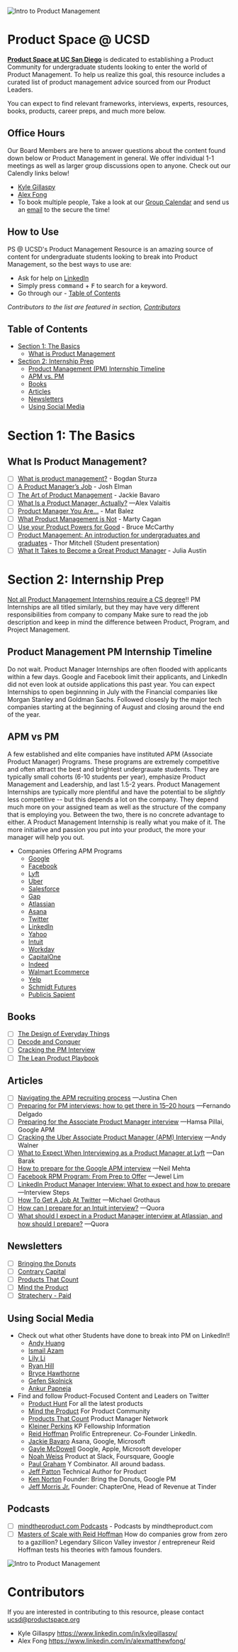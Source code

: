 ![Intro to Product Management](https://github.com/kgillasp/PS-at-UCSD/blob/master/exploration_pm%20(2).jpg)
# Product Space @ UCSD

**[Product Space at UC San Diego](https://www.productspace.org/)** is dedicated to establishing a Product Community for undergraduate students looking to enter the world of Product Management. To help us realize this goal, this resource includes a curated list of product management advice sourced from our Product Leaders. 

You can expect to find relevant frameworks, interviews, experts, resources, books, products, career preps, and much more below.

## Office Hours
Our Board Members are here to answer questions about the content found down below or Product Management in general. We offer individual 1-1 meetings as well as larger group discussions open to anyone. Check out our Calendly links below!
- [Kyle Gillaspy](https://calendly.com/product-space-kyle)
- [Alex Fong](https://calendly.com/alexmatthewfong/30min)
- To book multiple people, Take a look at our [Group Calendar](https://htmlpreview.github.io/?https://github.com/kgillasp/PS-at-UCSD/blob/Alex/calendar.html) and send us an [email](mailto:productspaceuscd@gmail.com) to the secure the time!

## How to Use
PS @ UCSD's Product Management Resource is an amazing source of content for undergraduate students looking to break into Product Management, so the best ways to use are:
- Ask for help on [LinkedIn](https://www.linkedin.com/in/kylegillaspy/)
- Simply press <kbd>command</kbd> + <kbd>F</kbd> to search for a keyword.
- Go through our - [Table of Contents](#table-of-contents)

*Contributors to the list are featured in section, [Contributors](#contributors)*

## Table of Contents
- [Section 1: The Basics](#section-1-the-basics)
    - [What is Product Management](#what-is-product-management)
- [Section 2: Internship Prep](#section-2-internship-prep)
    - [Product Management (PM) Internship Timeline](#product-management-pm-internship-timeline)
    - [APM vs. PM](#apm-vs-pm)
    - [Books](#books)
    - [Articles](#articles)
    - [Newsletters](#newsletters)
    - [Using Social Media](#using-social-media)

# Section 1: The Basics
## What Is Product Management?
- [ ] [What is product management?](https://www.leaninberlin.de/2019/03/what-is-product-management.html) - Bogdan Sturza
- [ ] [A Product Manager’s Job](https://medium.com/@joshelman/a-product-managers-job-63c09a43d0ec) - Josh Elman
- [ ] [The Art of Product Management](https://www.quora.com/q/theartofproductmanagement) - Jackie Bavaro
- [ ] [What Is a Product Manager, Actually?](https://medium.com/@Alex.Valaitis/what-is-a-product-manager-actually-f328f05575) —Alex Valaitis
- [ ] [Product Manager You Are…](https://medium.com/@matbalez/product-manager-you-are-664d83ee702e) - Mat Balez
- [ ] [What Product Management is Not](http://www.svpg.com/what-product-management-is-not/) - Marty Cagan
- [ ] [Use your Product Powers for Good](http://www.productpowers.com/blog/use-your-product-powers-for-good.html) - Bruce McCarthy
- [ ] [Product Management: An introduction for undergraduates and graduates](https://product.careers/presentation/) - Thor Mitchell (Student presentation)
- [ ] [What It Takes to Become a Great Product Manager](http://hbr.org/2017/12/what-it-takes-to-become-a-great-product-manager) - Julia Austin

# Section 2: Internship Prep
[Not all Product Management Internships require a CS degree](https://swipetounlock.com/joblist)!! PM Internships are all titled similarly, but they may have very different responsibilities from company to company Make sure to read the job description and keep in mind the difference between Product, Program, and Project Management.

## Product Management PM Internship Timeline
Do not wait. Product Manager Internships are often flooded with applicants within a few days. Google and Facebook limit their applicants, and LinkedIn did not even look at outside applications this past year. You can expect Internships to open beginnning in July with the Financial companies like Morgan Stanley and Goldman Sachs. Followed closesly by the major tech companies starting at the beginning of August and closing around the end of the year.

## APM vs PM
A few established and elite companies have instituted APM (Associate Product Manager) Programs. These programs are extremely competitive and often attract the best and brightest undergrauate students. They are typically small cohorts (6-10 students per year), emphasize Product Management and Leadership, and last 1.5-2 years. Product Management Internships are typically more plentiful and have the potential to be *slightly* less competitive -- but this depends a lot on the company. They depend much more on your assigned team as well as the structure of the company that is employing you. Between the two, there is no concrete advantage to either. A Product Management Internship is really what you make of it. The more initiative and passion you put into your product, the more your manager will help you out. 

- Companies Offering APM Programs
  - [Google](https://buildyourfuture.withgoogle.com/programs/apm-program)
  - [Facebook](http://fbrpms.com/)
  - [Lyft](https://www.lyft.com/careers/apm)
  - [Uber](https://www.uberapms.com/)
  - [Salesforce](https://www.salesforce.com/company/careers/university-recruiting/product/product-apm/)
  - [Gap](https://corporate.gapinc.com/en-us/careers/gap-inc-careers/rmp)
  - [Atlassian](https://www.atlassian.com/company/careers/graduates/apm)
  - [Asana](https://blog.asana.com/2019/04/product-engineering-internships-are-great/)
  - [Twitter](http://www.twitterapm.com/)
  - [LinkedIn](https://careers.linkedin.com/apm)
  - [Yahoo](https://yahooapms.com/)
  - [Intuit](https://careers.intuit.com/students#pitch)
  - [Workday](https://www.workdayapm.com/)
  - [CapitalOne](https://campus.capitalone.com/management-program)
  - [Indeed](https://university.indeed.jobs/associate-product-management-apm-rotation-program/)
  - [Walmart Ecommerce](https://one.walmart.com/content/apms/en_us.html)
  - [Yelp](https://www.yelp.com/careers/teams/college-engineering)
  - [Schmidt Futures](https://schmidtfutures.com/our-work/talent/associate-product-manager/apm-program/)
  - [Publicis Sapient](https://careers.publicissapient.com/students/usa-canada/product-management)

## Books
- [ ] [The Design of Everyday Things](https://jnd.org/the-design-of-everyday-things-revised-and-expanded-edition/)
- [ ] [Decode and Conquer](https://www.lewis-lin.com/decode-and-conquer)
- [ ] [Cracking the PM Interview](http://www.crackingthepminterview.com/)
- [ ] [The Lean Product Playbook](https://www.amazon.com/Lean-Product-Playbook-Innovate-Products/dp/1118960874/ref=sr_1_1?crid=33AXW63QO7L4K&keywords=lean+product+playbook&qid=1562734784&s=books&sprefix=lean+product+%2Cstripbooks%2C198&sr=1-1)

## Articles
- [ ] [Navigating the APM recruiting process](https://medium.com/pminsider/navigating-the-entry-level-pm-apm-recruiting-process-957993620ac5) —Justina Chen
- [ ] [Preparing for PM interviews: how to get there in 15–20 hours](https://medium.com/pminsider/preparing-for-pm-interviews-how-to-get-there-in-15-20-hours-193f6fcbf606) —Fernando Delgado
- [ ] [Preparing for the Associate Product Manager interview](https://blog.pmlesson.com/preparing-associate-product-manager-interview/) —Hamsa Pillai, Google APM
- [ ] [Cracking the Uber Associate Product Manager (APM) Interview](https://medium.com/@andywalner/cracking-the-uber-associate-product-manager-apm-interview-b08c240e4ec) —Andy Walner
- [ ] [What to Expect When Interviewing as a Product Manager at Lyft](https://eng.lyft.com/what-to-expect-when-interviewing-as-a-pm-at-lyft-fd13634ca381) —Dan Barak
- [ ] [How to prepare for the Google APM interview](https://blog.usejournal.com/how-to-prepare-for-your-google-apm-interviews-b665584c13fc) —Neil Mehta
- [ ] [Facebook RPM Program: From Prep to Offer](https://medium.com/@jewellim/facebook-rpm-program-from-prep-to-offer-2d1be3772db8) —Jewel Lim
- [ ] [LinkedIn Product Manager Interview: What to expect and how to prepare](https://interviewsteps.com/blogs/news/linkedin-product-manager-interview-what-to-expect-and-how-to-prepare) —Interview Steps
- [ ] [How To Get A Job At Twitter](https://www.fastcompany.com/40545463/how-to-get-a-job-at-twitter) —Michael Grothaus
- [ ] [How can I prepare for an Intuit interview?](https://www.quora.com/How-can-I-prepare-for-an-Intuit-interview) —Quora
- [ ] [What should I expect in a Product Manager interview at Atlassian, and how should I prepare?](https://www.quora.com/What-should-I-expect-in-a-Product-Manager-interview-at-Atlassian-and-how-should-I-prepare) —Quora

## Newsletters
- [ ] [Bringing the Donuts](https://www.kennorton.com/newsletter/)
- [ ] [Contrary Capital](https://contrarycap.us14.list-manage.com/subscribe/post?u=ee534cdf5428dffcf0c7b7b97&id=efedc9a79c)
- [ ] [Products That Count](https://us2.list-manage.com/subscribe?u=a71d86573e9585886754d15bf&id=9fd0996d3b)
- [ ] [Mind the Product](https://www.mindtheproduct.com/product-management-newsletter/?utm_content=buffer8851c&utm_medium=social&utm_source=twitter.com&utm_campaign=buffer)
- [ ] [Stratechery - Paid](https://stratechery.com/daily-update/)

## Using Social Media
- Check out what other Students have done to break into PM on LinkedIn!!
  - [Andy Huang](https://www.linkedin.com/in/andyhuang0/)
  - [Ismail Azam](https://www.linkedin.com/in/ismailazam/)
  - [Lily Li](https://www.linkedin.com/in/lilyxinyuanli/)
  - [Ryan Hill](https://www.linkedin.com/in/ryanjosephhill/)
  - [Bryce Hawthorne](https://www.linkedin.com/in/bryce-hawthorne-648175118/)
  - [Gefen Skolnick](https://www.linkedin.com/in/gefenskolnick/)
  - [Ankur Papneja](https://www.linkedin.com/in/ankurpapneja/)
- Find and follow Product-Focused Content and Leaders on Twitter
  - [Product Hunt](https://twitter.com/ProductHunt) For all the latest products
  - [Mind the Product](https://twitter.com/MindtheProduct) For Product Community
  - [Products That Count](https://twitter.com/ProductsCount) Product Manager Network
  - [Kleiner Perkins](https://twitter.com/kleinerperkins) KP Fellowship Information
  - [Reid Hoffman](https://twitter.com/reidhoffman) Prolific Entrepreneur. Co-Founder LinkedIn.
  - [Jackie Bavaro](https://twitter.com/jackiebo) Asana, Google, Microsoft
  - [Gayle McDowell](https://twitter.com/gayle) Google, Apple, Microsoft developer
  - [Noah Weiss](https://twitter.com/noah_weiss) Product at Slack, Foursquare, Google
  - [Paul Graham](https://twitter.com/paulg) Y Combinator. All around badass.
  - [Jeff Patton](https://twitter.com/jeffpatton) Technical Author for Product
  - [Ken Norton](https://twitter.com/kennethn) Founder: Bring the Donuts, Google PM
  - [Jeff Morris Jr.](https://twitter.com/jmj) Founder: ChapterOne, Head of Revenue at Tinder

## Podcasts
- [ ] [mindtheproduct.com Podcasts](https://www.mindtheproduct.com/tag/podcast/) - Podcasts by mindtheproduct.com
- [ ] [Masters of Scale with Reid Hoffman](https://podcasts.apple.com/us/podcast/masters-of-scale-with-reid-hoffman/id1227971746?mt=2) How do companies grow from zero to a gazillion? Legendary Silicon Valley investor / entrepreneur Reid Hoffman tests his theories with famous founders.

![Intro to Product Management](https://github.com/kgillasp/PS-at-UCSD/blob/master/ps-ucsd-logo-crop.png)
# Contributors
If you are interested in contributing to this resource, please contact ucsd@productspace.org
- Kyle Gillaspy https://www.linkedin.com/in/kylegillaspy/
- Alex Fong https://www.linkedin.com/in/alexmatthewfong/


